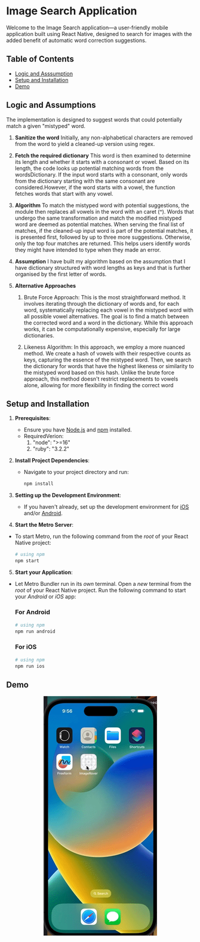 # Image Search Application

Welcome to the Image Search application—a user-friendly mobile application built using React Native, designed to search for images with the added benefit of automatic word correction suggestions.

## Table of Contents

- [Logic and Asssumption](#logic-and-assumptions)
- [Setup and Installation](#setup-and-installation)
- [Demo](#demo)

## Logic and Assumptions

The implementation is designed to suggest words that could potentially match a given "mistyped" word.

1. **Sanitize the word**
   Initially, any non-alphabetical characters are removed from the word to yield a cleaned-up version using regex.
2. **Fetch the required dictionary**
   This word is then examined to determine its length and whether it starts with a consonant or vowel. Based on its length, the code looks up potential matching words from the wordsDictionary. If the input word starts with a consonant, only words from the dictionary starting with the same consonant are considered.However, if the word starts with a vowel, the function fetches words that start with any vowel.
3. **Algorithm**
   To match the mistyped word with potential suggestions, the module then replaces all vowels in the word with an caret (\^). Words that undergo the same transformation and match the modified mistyped word are deemed as potential matches. When serving the final list of matches, if the cleaned-up input word is part of the potential matches, it is presented first, followed by up to three more suggestions. Otherwise, only the top four matches are returned. This helps users identify words they might have intended to type when they made an error.
4. **Assumption**
   I have built my algorithm based on the assumption that I have dictionary structured with word lengths as keys and that is further organised by the first letter of words.
5. **Alternative Approaches**

   1. Brute Force Approach: This is the most straightforward method. It involves iterating through the dictionary of words and, for each word, systematically replacing each vowel in the mistyped word with all possible vowel alternatives. The goal is to find a match between the corrected word and a word in the dictionary. While this approach works, it can be computationally expensive, especially for large dictionaries.

   2. Likeness Algorithm: In this approach, we employ a more nuanced method. We create a hash of vowels with their respective counts as keys, capturing the essence of the mistyped word. Then, we search the dictionary for words that have the highest likeness or similarity to the mistyped word based on this hash. Unlike the brute force approach, this method doesn't restrict replacements to vowels alone, allowing for more flexibility in finding the correct word

## Setup and Installation

1. **Prerequisites**:

   - Ensure you have [Node.js](https://nodejs.org/) and [npm](https://www.npmjs.com/) installed.
   - RequiredVerion:
     1. "node": ">=16"
     2. "ruby": "3.2.2"

2. **Install Project Dependencies**:

   - Navigate to your project directory and run:
     ```bash
     npm install
     ```

3. **Setting up the Development Environment**:

   - If you haven't already, set up the development environment for [iOS](https://reactnative.dev/docs/environment-setup) and/or [Android](https://reactnative.dev/docs/environment-setup).

4. **Start the Metro Server**:

- To start Metro, run the following command from the _root_ of your React Native project:

  ```bash
  # using npm
  npm start
  ```

5. **Start your Application**:

- Let Metro Bundler run in its _own_ terminal. Open a _new_ terminal from the _root_ of your React Native project. Run the following command to start your _Android_ or _iOS_ app:

  ### For Android

  ```bash
  # using npm
  npm run android
  ```

  ### For iOS

  ```bash
  # using npm
  npm run ios
  ```

## Demo

<div align="center">
  <img src="demo.gif" alt="React Native Image Search Demo">
</div>
